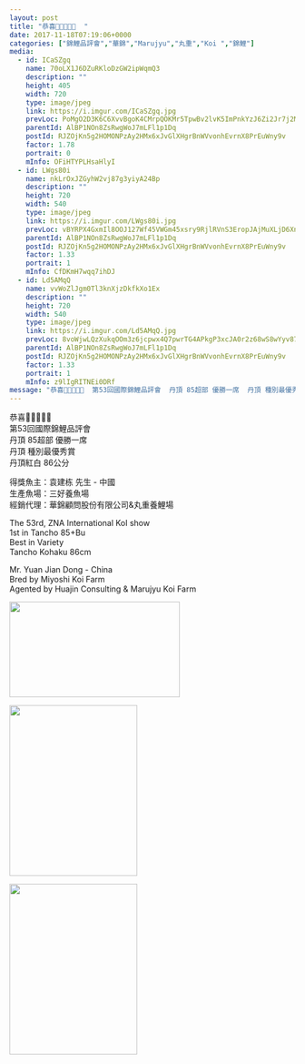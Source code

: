 ```yaml
---
layout: post
title: "恭喜🎉🎉🎉🎉🎉  " 
date: 2017-11-18T07:19:06+0000 
categories: ["錦鯉品評會","華錦","Marujyu","丸重","Koi ","錦鯉"] 
media:
  - id: ICaSZgq
    name: 70oLX1J6DZuRKloDzGW2ipWqmQ3
    description: ""   
    height: 405
    width: 720
    type: image/jpeg
    link: https://i.imgur.com/ICaSZgq.jpg
    prevLoc: PoMgO2D3K6C6XvvBgoK4CMrpQOKMr5TpwBv2lvK5ImPnkYzJ6Zi2Jr7j2MrpFlRYD32166HroPLWYggRSr1rPmmV9YCEWXokyQjwtwDPovW3LoFzkOvw45vZIG3R4GqEops94EL7w9LWcMRo5zwXEJFBw2z4Lz18srMv3PVWWofk1vyDjnrWUxmVMJADJ5IY0WmGm7xBIPVqq52lyrc6NvEEYOEqsVDw4NxNRnilJwl79RYmhOWQvP2LRMHx09gPYvOktMvZYq
    parentId: AlBP1NOn8ZsRwgWoJ7mLFl1p1Dq
    postId: RJZOjKn5g2HOMONPzAy2HMx6xJvGlXHgrBnWVvonhEvrnX8PrEuWny9v
    factor: 1.78
    portrait: 0
    mInfo: OFiHTYPLHsaHlyI
  - id: LWgs80i
    name: nkLrOxJZGyhW2vj87g3yiyA24Bp
    description: ""   
    height: 720
    width: 540
    type: image/jpeg
    link: https://i.imgur.com/LWgs80i.jpg
    prevLoc: vBYRPX4GxmIl8OOJ127Wf45VWGm45xsry9RjlRVnS3EropJAjMuXLjD6XnXvIzB4WXRMj1FXkDLYQ9Gqf7w3QX5rRNcXlY5V97OrTQN1Mx9rgYi0g1wlpzv0F0g4xwD541uLzvYnWLLyiwxXD0nNvEhYKKE7j9X5hzvV8zqw9YT0VVWEM4xpuAL2NDD7JzczxOmNEOErt936y4rq7rS5P1xrJm0JtPERqqw9p1U0mlXZnqROuNro62Z28YH8VzP6EBAyumP
    parentId: AlBP1NOn8ZsRwgWoJ7mLFl1p1Dq
    postId: RJZOjKn5g2HOMONPzAy2HMx6xJvGlXHgrBnWVvonhEvrnX8PrEuWny9v
    factor: 1.33
    portrait: 1
    mInfo: CfDKmH7wqq7ihDJ
  - id: Ld5AMqQ
    name: vvWoZlJgm0Tl3knXjzDkfkXo1Ex
    description: ""   
    height: 720
    width: 540
    type: image/jpeg
    link: https://i.imgur.com/Ld5AMqQ.jpg
    prevLoc: 8voWjwLQzXukqOOm3z6jcpwx4Q7pwrTG4APkgP3xcJA0r2z68wS8wYyv878xI8w9k6GpV1uZgG0KDzO4hOXqjXMxnwuwW7X8mv0mcxAD5LPzJVcPgmRZy3DZfG5MJVzl9mtDXxQvDzYWHoj0LEVWx5TQzAlnwxA3sgzJAg028qfWjjANYgO0tJW1Evvq8OujM0RnLW6As96oGkyrXjIylOnV2KDrcg1A4oyGw3HgMl3orRzOHrBv5AN4BEUlw5lkmq1oCxD
    parentId: AlBP1NOn8ZsRwgWoJ7mLFl1p1Dq
    postId: RJZOjKn5g2HOMONPzAy2HMx6xJvGlXHgrBnWVvonhEvrnX8PrEuWny9v
    factor: 1.33
    portrait: 1
    mInfo: z9lIgRITNEi0DRf
message: "恭喜🎉🎉🎉🎉🎉  第53回國際錦鯉品評會  丹頂 85超部 優勝一席  丹頂 種別最優秀賞  丹頂紅白 86公分    得獎魚主;袁建栋 先生 - 中國  生產魚場;三好養魚場   經銷代理;華錦顧問股份有限公司丸重養鯉場    The 53rd, ZNA International KoI show   1st in Tancho 85+Bu  Best in Variety  Tancho Kohaku 86cm    Mr. Yuan Jian Dong - China  Bred by Miyoshi Koi Farm   Agented by Huajin Consulting  Marujyu Koi Farm"
---
```


恭喜🎉🎉🎉🎉🎉  
第53回國際錦鯉品評會  
丹頂 85超部 優勝一席  
丹頂 種別最優秀賞  
丹頂紅白 86公分  
  
得獎魚主：袁建栋 先生 - 中國  
生產魚場：三好養魚場   
經銷代理：華錦顧問股份有限公司&丸重養鯉場  
  
The 53rd, ZNA International KoI show   
1st in Tancho 85+Bu  
Best in Variety  
Tancho Kohaku 86cm  
  
Mr. Yuan Jian Dong - China  
Bred by Miyoshi Koi Farm   
Agented by Huajin Consulting & Marujyu Koi Farm


[//]: #media:  
<a href="https://i.imgur.com/ICaSZgq.jpg"><img src="https://i.imgur.com/ICaSZgq.jpg" height="168" width="300" /></a> 
  

<a href="https://i.imgur.com/LWgs80i.jpg"><img src="https://i.imgur.com/LWgs80i.jpg" height="300" width="225" /></a> 
  

<a href="https://i.imgur.com/Ld5AMqQ.jpg"><img src="https://i.imgur.com/Ld5AMqQ.jpg" height="300" width="225" /></a> 
 
